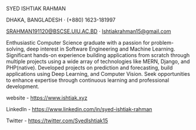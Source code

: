 SYED ISHTIAK RAHMAN

DHAKA, BANGLADESH · (+880) 1623-181997

SRAHMAN191120@BSCSE.UIU.AC.BD · Ishtiakrahman15@gmail.com

Enthusiastic Computer Science graduate with a passion for problem-solving, deep interest in Software Engineering and Machine Learning.
Significant hands-on experience building applications from scratch through multiple projects using a wide array of technologies like MERN, Django, and PHP(native). Developed projects on prediction and forecasting, build applications using Deep Learning, and Computer Vision. Seek opportunities to enhance expertise through continuous learning and professional development.

website -  https://www.ishtiak.xyz

LinkedIn - https://www.linkedin.com/in/syed-ishtiak-rahman

Twitter - https://twitter.com/SyedIshtiak15
<!---
Ishti97/Ishti97 is a ✨ special ✨ repository because its `README.md` (this file) appears on your GitHub profile.
You can click the Preview link to take a look at your changes.
--->
